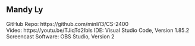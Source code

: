 <h2>Mandy Ly</h2>
GitHub Repo: https://github.com/minli13/CS-2400
<br>
Video: https://youtu.be/TJiqTd2IbIs
IDE: Visual Studio Code, Version 1.85.2
Screencast Software: OBS Studio, Version 2
